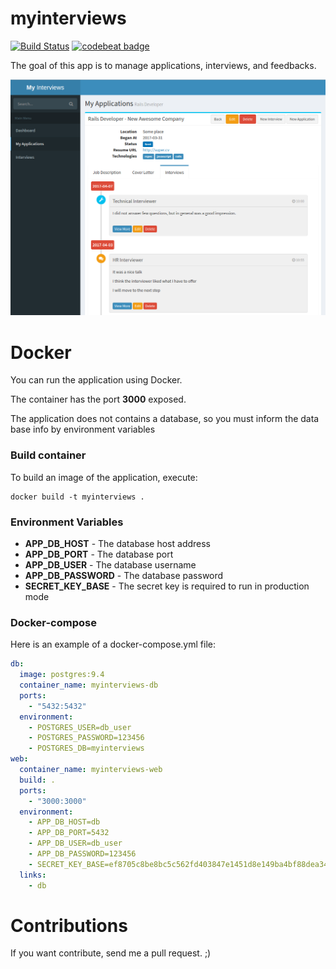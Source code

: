 myinterviews
=============
[![Build Status](https://travis-ci.org/emilio2hd/myinterviews.svg?branch=master)](https://travis-ci.org/emilio2hd/myinterviews)
[![codebeat badge](https://codebeat.co/badges/ef8d86f7-cf6c-4726-bd2d-4bac89cc62c1)](https://codebeat.co/projects/github-com-emilio2hd-myinterviews-master)

The goal of this app is to manage applications, interviews, and feedbacks.
 
![Template](./docs/images/interviews.png)
 
# Docker
You can run the application using Docker.

The container has the port **3000** exposed.

The application does not contains a database, so you must inform the data base info by environment variables

### Build container

To build an image of the application, execute:
```
docker build -t myinterviews .
```

### Environment Variables

* **APP_DB_HOST** - The database host address
* **APP_DB_PORT** - The database port
* **APP_DB_USER** - The database username
* **APP_DB_PASSWORD** - The database password
* **SECRET_KEY_BASE** - The secret key is required to run in production mode

### Docker-compose
Here is an example of a docker-compose.yml file:

```yml
db:
  image: postgres:9.4
  container_name: myinterviews-db
  ports:
    - "5432:5432"
  environment:
    - POSTGRES_USER=db_user
    - POSTGRES_PASSWORD=123456
    - POSTGRES_DB=myinterviews
web:
  container_name: myinterviews-web
  build: .
  ports:
    - "3000:3000"
  environment:
    - APP_DB_HOST=db
    - APP_DB_PORT=5432
    - APP_DB_USER=db_user
    - APP_DB_PASSWORD=123456
    - SECRET_KEY_BASE=ef8705c8be8bc5c562fd403847e1451d8e149ba4bf88dea34c7e0c99fc55556d3ea3e0619b24ff7399f19c3c0e7798b62ffe643e8a6911cee982e7143ef0e262
  links:
    - db
```

# Contributions
If you want contribute, send me a pull request. ;)